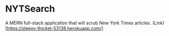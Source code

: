 # NYTSearch
A MERN full-stack application that will scrub New York Times articles. (Link)[https://sleepy-thicket-53138.herokuapp.com/]

